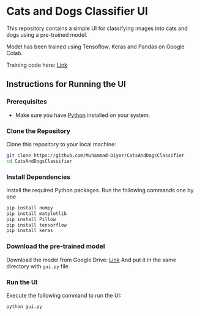 # Cats and Dogs Classifier UI

This repository contains a simple UI for classifying images into cats and dogs using a pre-trained model.

Model has been trained using Tensoflow, Keras and Pandas on Google Colab.

Training code here: [Link](https://colab.research.google.com/drive/1F4157biWuerZ5oC8BRr2LCtB_D5m4MM0?usp=sharing)

## Instructions for Running the UI

### Prerequisites
- Make sure you have [Python](https://www.python.org/) installed on your system.

### Clone the Repository
Clone this repository to your local machine:

```bash
git clone https://github.com/Muhammad-Diyor/CatsAndDogsClassifier
cd CatsAndDogsClassifier
```

### Install Dependencies
Install the required Python packages. Run the following commands one by one
```bash
pip install numpy
pip install matplotlib
pip install Pillow
pip install tensorflow
pip install keras
```

### Download the pre-trained model

Download the model from Google Drive: [Link](https://drive.google.com/file/d/1IDZqbIisRJ9EuM2oI7m-Zfv7sUgygYQV/view?usp=sharing)
And put it in the same directory with `gui.py` file.
### Run the UI
Execute the following command to run the UI:

```bash
python gui.py
```